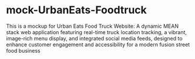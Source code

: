 # mock-UrbanEats-Foodtruck
This is a mockup for Urban Eats Food Truck Website: A dynamic MEAN stack web application featuring real-time truck location tracking, a vibrant, image-rich menu display, and integrated social media feeds, designed to enhance customer engagement and accessibility for a modern fusion street food business
